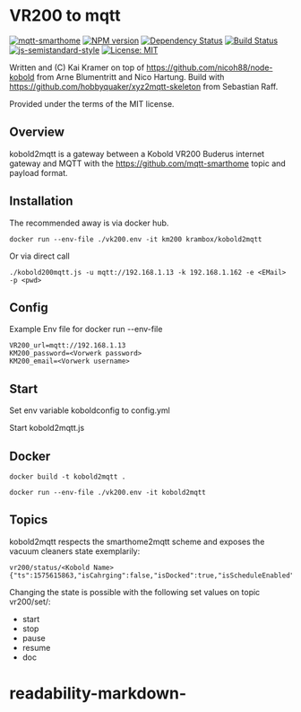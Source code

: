 # VR200 to mqtt

[![mqtt-smarthome](https://img.shields.io/badge/mqtt-smarthome-blue.svg)](https://github.com/mqtt-smarthome/mqtt-smarthome)
[![NPM version](https://badge.fury.io/js/kobold2mqtt.svg)](http://badge.fury.io/js/kobold2mqtt)
[![Dependency Status](https://img.shields.io/gemnasium/krambox/kobold2mqtt.svg?maxAge=2592000)](https://gemnasium.com/github.com/krambox/kobold2mqtt)
[![Build Status](https://travis-ci.org/krambox/kobold2mqtt.svg?branch=master)](https://travis-ci.org/krambox/kobold2mqtt)
[![js-semistandard-style](https://img.shields.io/badge/code%20style-semistandard-brightgreen.svg?style=flat-square)](https://github.com/Flet/semistandard)
[![License: MIT](https://img.shields.io/badge/License-MIT-yellow.svg)](https://opensource.org/licenses/MIT)

Written and (C) Kai Kramer on top of https://github.com/nicoh88/node-kobold from Arne Blumentritt and Nico Hartung. Build with https://github.com/hobbyquaker/xyz2mqtt-skeleton from Sebastian Raff.

Provided under the terms of the MIT license.

## Overview

kobold2mqtt is a gateway between a Kobold VR200 Buderus internet gateway and MQTT with the https://github.com/mqtt-smarthome topic and payload format.

## Installation

The recommended away is via docker hub.

    docker run --env-file ./vk200.env -it km200 krambox/kobold2mqtt

Or via direct call

    ./kobold200mqtt.js -u mqtt://192.168.1.13 -k 192.168.1.162 -e <EMail> -p <pwd>

## Config

Example Env file for docker run --env-file

```
VR200_url=mqtt://192.168.1.13
KM200_password=<Vorwerk password>
KM200_email=<Vorwerk username>
```

## Start

Set env variable koboldconfig to config.yml

Start kobold2mqtt.js

## Docker

    docker build -t kobold2mqtt .

    docker run --env-file ./vk200.env -it kobold2mqtt

## Topics

kobold2mqtt respects the smarthome2mqtt scheme and exposes the vacuum cleaners state exemplarily:

    vr200/status/<Kobold Name> {"ts":1575615863,"isCahrging":false,"isDocked":true,"isScheduleEnabled":true,"charge":93,"state":"stopped","action":0}

Changing the state is possible with the following set values on topic vr200/set/<Kobold Name>:

- start
- stop
- pause
- resume
- doc
# readability-markdown-
